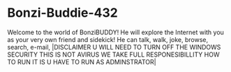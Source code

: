 # Bonzi-Buddie-432
Welcome to the world of BonziBUDDY! He will explore the Internet with you as your very own friend and sidekick!  He can talk, walk, joke, browse, search, e-mail,
|DISCLAIMER U WILL NEED TO TURN OFF THE WINDOWS SECURITY THIS IS NOT AVIRUS WE TAKE FULL RESPONESIBILLITY HOW TO RUN IT IS U HAVE TO RUN AS ADMINSTRATOR|
